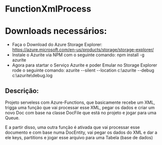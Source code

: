 # FunctionXmlProcess
# Downloads necessários:
+ Faça o Download do Azure Storage Explorer: https://azure.microsoft.com/en-us/products/storage/storage-explorer/
+ Instale o Azurite via NPM com o seguinte comando: npm install -g azurite
+ Agora para startar o Serviço Azurite e poder Emular no Storage Explorer rode o seguinte comando: azurite --silent --location c:\azurite --debug c:\azurite\debug.log
## Descrição:
<p> Projeto serveless com Azure-Functions, que basicamente recebe um XML, trigga uma função que vai processar esse XML, 
  pegar os dados e criar um novo Doc com base na classe DocFile que está no projeto e jogar para uma Queue.</p>
<p> E a partir disso, uma outra função é ativada que vai processar esse documento e com base numa DocEntity,
  vai pegar os dados do XML e dar a ele keys, partitions e jogar esse arquivo para uma Tabela (base de dados) </p>


